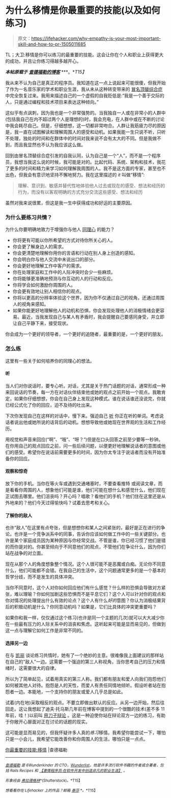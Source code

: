 # 为什么移情是你最重要的技能(以及如何练习)

> 原文：<https://lifehacker.com/why-empathy-is-your-most-important-skill-and-how-to-pr-1505011685>

TL；大卫:移情是你可以练习的最重要的技能。这会让你在个人和职业上获得更大的成功，并且让你练习得越多越开心。



***本帖原载于*** [***查德福勒的博客***](http://chadfowler.com/blog/2014/01/19/empathy/) ***。**T15】*

我从来不认为自己是真正的程序员。我知道在这一点上说起来可能很傻，但我开始了作为一名音乐家的学术和职业生涯，我从未从这种转变带来的 [冒名顶替综合症](http://en.wikipedia.org/wiki/Impostor_syndrome) 中完全恢复过来。我用来描述自己的一个虚假的自我贬低是:“我是一个善于交际的人，只是通过编程和技术项目来表达这种倾向。”

这似乎有点讽刺，因为我也是一个非常强势的。当我独自一人或在非常小的人群中(包括我自己在内不超过两个人是理想的)时，我会充电，在人群中或在不断的讨论中我会耗尽自己。但是，仔细想想，这一切都非常吻合。人群让我筋疲力尽的原因是，我一直在试图解读和理解周围人的感受和动机。如果我能一生只说不听，只听不处理，独处的时间和在群体中的时间对我来说不会有太大的不同。但是我做不到，而且我显然也不认为我应该这么做。

回到由冒名顶替综合症引发的自我认同，认为自己是一个“人”，而不是一个程序员，我想当我这么说的时候，我可能是对的。比起代码、系统、架构和技术，我花了更多的时间和精力来学习如何理解我周围的人。我不是这方面的专家，甚至也不出色，但我会有意识地坚持不懈地努力。我在这里描述的 *it* 叫做“移情”:

> 理解、意识到、敏感并替代性地体验他人过去或现在的感受、想法和经历的行为，而没有以客观明确的方式充分交流这些感受、想法和经历

虽然对我来说很累，但这是我一生中获得成功和好运的主要原因。

### 为什么要练习共情？

为什么你要明确地致力于增强你与他人 [同理心](https://lifehacker.com/this-video-explains-the-difference-between-empathy-and-1487494909) 的能力？

*   你将更有可能以你所希望的方式对待你所关心的人。
*   你会更了解身边人的需求。
*   你会更清楚地理解你用你的言语和行动在别人身上创造的感知。
*   你会明白你与他人交流中未说出口的部分。
*   你会更好地理解工作中客户的需求。
*   你在处理家庭和工作中的人际冲突时会少一些麻烦。
*   你将能够更准确地预测与你互动的人的行动和反应。
*   你将学会如何激励你周围的人。
*   你会更有效地让别人相信你的观点。
*   你将以更高的分辨率体验这个世界，因为你不仅通过自己的视角，还通过周围人的视角来感知。
*   如果你能更好地理解他人的动机和恐惧，你会发现处理他人的消极情绪会更容易。最近，当我发现自己与某人有矛盾时，我会提醒自己要感同身受，并立即让自己平静下来，接受现状。

你会成为一个更好的领导者，一个更好的追随者，最重要的是，一个更好的朋友。

### 怎么练

这里有一些关于如何培养你的同理心的想法。

#### 听

当人们对你说话时，要专心听。对话，尤其是关于热门话题的对话，通常形成一种来回说话的节奏，每一方在对话伙伴结束他或她的观点之前开始一个观点。我敢肯定，如果你仔细想想，你会在自己身上发现这种模式。谁在说话谁还没说完，你就已经公式化了你的回应，迫不及待的吐出来。

下次你发现自己在这样的对话中，慢下来。强迫自己 [听](https://lifehacker.com/how-can-i-improve-my-listening-skills-1333981305) 你正在听的单词。考虑说话者说出他或她所说的话背后的动机。想想导致他或她现在世界观的生活和工作经历。

用视觉和声音来回应(“啊”、“哦”、“呀？”)但是在口头回答之前至少要等一秒钟。在你用自己的观点回应之前，问一些后续问题，以便更好地理解说话者的意图或他们的感受。希望你在说话前需要更多的时间，因为你太专注于说话者而没有开始准备你的回应。

#### 观察和惊奇

放下你的手机。当你在等火车或遇到交通堵塞时，不要查看推特 或阅读文章，而是看看你周围的人，想象他们可能是谁，他们可能在想什么和感觉什么，他们现在正试图去哪里。他们沮丧吗？开心吗？唱歌？看他们的手机？他们住在这里还是从外地来的？他们今天过得愉快吗？试着去思考和关心。

#### 了解你的敌人

也许“敌人”在这里有点夸张，但是想想你和某人之间紧张的，最好是正在进行的争论。也许是一个竞争派系中的同事，告诉你应该如何做工作中的一些关键部分。也许是某个家庭成员因为某种原因与你经常交战。不管是谁，你已经习惯了他们是错的而你是对的。你甚至倾向于不同意他们的观点，不管他们在争论什么，因为你们站在战争的对立面。

现在从那个人的角度想象整个情况。这个人很可能不是恶魔或白痴。无论你不同意什么，他们可能都不会错。在我自己的生活中，这个问题通常更多的是一个基本的哲学分歧，而不是发生的具体冲突。

当你不同意时，这个人对你如何回应他们有什么感觉？什么样的恐惧会导致对方紧张，难以理喻？你如何加剧这些恐惧而不是平息它们？这个人可以针对你的观点和你对情况的处理提出什么有效的论点？这个人有什么*好的*意图？你认为消极结果背后的积极动机是什么？你同意动机吗？如果是，它们比具体的冲突更重要吗？

如果你和我一样，仅仅通过这个练习(也许是同一个主题的几次)就可以大大减少你在一些最有压力的人际关系中的沮丧和焦虑。这听起来可能是显而易见的，但做到这一点与理解它如何工作是非常不同的。

#### 选择另一边

在与 [凯丽](http://kellyjeanne.wordpress.com/) 谈论练习共情时，她有了一个绝妙的主意。很难像我上面建议的那样站在自己的“敌人”一边。这需要一个强迫的第三人称视角，当你思考自己的压力和情绪时，这需要很大的自律。

所以为了简单起见，试着用真实的第三人称。我们都有朋友和爱人向我们抱怨他们如何被其他人对待。抱怨是人的天性，而爱人有责任同情地倾听。假设听者站在抱怨者一边。本能地，一个支持你的朋友或爱人几乎总是如此。

试着(内在地)采取相反的观点。不要立即做出默认的反应。从另一边开始，然后往回走。这让我想起了迪夫·托马斯几年前在博客中提到的一个很酷的技术(差不多 11 年前，哇！)以前叫 [用刀子辩论](http://pragdave.blogspot.de/2003/06/debating-with-knives.html) 。这是一种迫使你站在辩论双方一边的练习，有助于你敞开心扉面对正在讨论的话题的现实。

这可能是显而易见的，但我怀疑许多人真的*练习*移情。我希望你能尝试一下，哪怕只是一小会儿，我希望它能改善你和你周围人的生活，哪怕只是一点点。

[你最重要的技能:移情](http://chadfowler.com/blog/2014/01/19/empathy/) |查德福勒

* * *

[<small>*查德福勒*</small>](http://chadfowler.com/) <small>*是 6Wunderkinder 的 CTO，*</small>[<small>*Wunderlist*</small>](https://www.wunderlist.com/en/)<small>*。他是许多流行软件书籍的作者或合著者，包括 Rails Recipes 和*</small> [<small>*【激情程序员:在软件开发中创造非凡的职业生涯】*</small>](https://www.amazon.com/dp/1934356344?asc_campaign=InlineText&asc_refurl=https://lifehacker.com/why-empathy-is-your-most-important-skill-and-how-to-pr-1505011685&asc_source=&linkCode=ogi&psc=1&smid=ATVPDKIKX0DER&tag=kinjalifehackerlink-20&th=1) <small>*。*</small>

<small>*形象经由*</small> [<small>*弗拉德格林*</small>](http://www.shutterstock.com/pic.mhtml?id=119930845&src=id)<small>*(Shutterstock)。*T15】</small>

<small>*想看看你在 Lifehacker 上的作品？邮箱*</small> [<small>*泰莎*</small>](https://mail.google.com/mail/?view=cm&fs=1&tf=1&to=tessa@lifehacker.com) <small>*。*T15】</small>